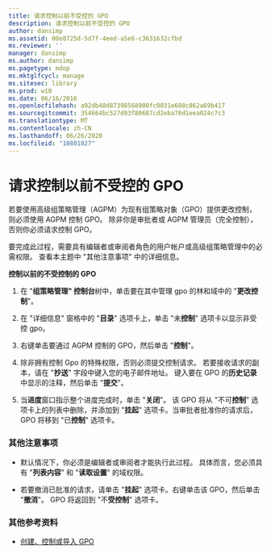 ```yaml
---
title: 请求控制以前不受控的 GPO
description: 请求控制以前不受控的 GPO
author: dansimp
ms.assetid: 00e8725d-5d7f-4eed-a5e6-c3631632cfbd
ms.reviewer: ''
manager: dansimp
ms.author: dansimp
ms.pagetype: mdop
ms.mktglfcycl: manage
ms.sitesec: library
ms.prod: w10
ms.date: 06/16/2016
ms.openlocfilehash: a92db48d87398568900fc0031e688c862a69b417
ms.sourcegitcommit: 354664bc527d93f80687cd2eba70d1eea024c7c3
ms.translationtype: MT
ms.contentlocale: zh-CN
ms.lasthandoff: 06/26/2020
ms.locfileid: "10801827"
---
```

# 请求控制以前不受控的 GPO


若要使用高级组策略管理（AGPM）为现有组策略对象（GPO）提供更改控制，则必须使用 AGPM 控制 GPO。 除非你是审批者或 AGPM 管理员（完全控制），否则你必须请求控制 GPO。

要完成此过程，需要具有编辑者或审阅者角色的用户帐户或高级组策略管理中的必需权限。 查看本主题中 "其他注意事项" 中的详细信息。

**控制以前的不受控制的 GPO**

1.  在 "**组策略管理" 控制台**树中，单击要在其中管理 gpo 的林和域中的 "**更改控制**"。

2.  在 "详细信息" 窗格中的 "**目录**" 选项卡上，单击 "未**控制**" 选项卡以显示非受控 gpo。

3.  右键单击要通过 AGPM 控制的 GPO，然后单击 "**控制**"。

4.  除非拥有控制 Gpo 的特殊权限，否则必须提交控制请求。 若要接收请求的副本，请在 "**抄送**" 字段中键入您的电子邮件地址。 键入要在 GPO 的**历史记录**中显示的注释，然后单击 "**提交**"。

5.  当**进度**窗口指示整个进度完成时，单击 "**关闭**"。 该 GPO 将从 "不可**控制**" 选项卡上的列表中删除，并添加到 "**挂起**" 选项卡。当审批者批准你的请求后，GPO 将移到 "已**控制**" 选项卡。

### 其他注意事项

-   默认情况下，你必须是编辑者或审阅者才能执行此过程。 具体而言，您必须具有 "**列表内容**" 和 "**读取设置**" 的域权限。

-   若要撤消已批准的请求，请单击 "**挂起**" 选项卡。右键单击该 GPO，然后单击 "**撤消**"。 GPO 将返回到 "不**受控制**" 选项卡。

### 其他参考资料

-   [创建、控制或导入 GPO](creating-controlling-or-importing-a-gpo-editor.md)

 

 





